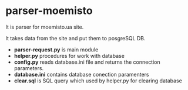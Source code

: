# parser-moemisto
It is parser for moemisto.ua site.

It takes data from the site and put them to posgreSQL DB.

- **parser-request.py** is main module
- **helper.py** procedures for work with database
- **config.py**  reads database.ini file and returns the connection parameters.
- **database.ini** contains database conection paramenters
- **clear.sql** is SQL query which used by helper.py for clearing database
